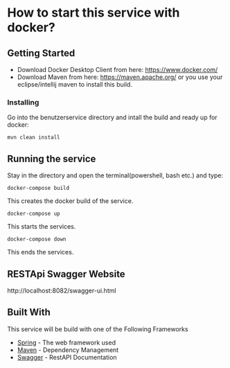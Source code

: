 # How to start this service with docker?

## Getting Started

- Download Docker Desktop Client from here: https://www.docker.com/
- Download Maven from here: https://maven.apache.org/
or you use your eclipse/intellij maven to install this build.

### Installing

Go into the benutzerservice directory and intall the build and ready up for docker:
```
mvn clean install
```

## Running the service

Stay in the directory and open the terminal(powershell, bash etc.) and type:
```
docker-compose build
```
This creates the docker build of the service.
```
docker-compose up
```
This starts the services.
```
docker-compose down
```
This ends the services.

## RESTApi Swagger Website

http://localhost:8082/swagger-ui.html

## Built With

This service will be build with one of the Following Frameworks
* [Spring](https://spring.io/) - The web framework used
* [Maven](https://maven.apache.org/) - Dependency Management
* [Swagger](https://swagger.io/) - RestAPI Documentation
